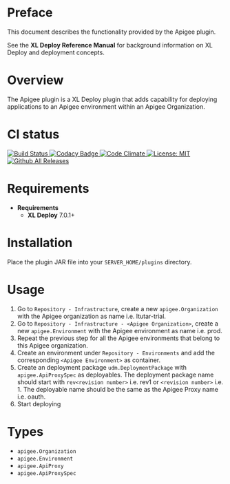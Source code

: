 # Preface #

This document describes the functionality provided by the Apigee plugin.

See the **XL Deploy Reference Manual** for background information on XL Deploy and deployment concepts.

# Overview #

The Apigee plugin is a XL Deploy plugin that adds capability for deploying applications to an Apigee environment within an Apigee Organization.


# CI status #

[![Build Status][xld-apigee-plugin-travis-image] ][xld-apigee-plugin-travis-url]
[![Codacy Badge][xld-apigee-plugin-codacy-image] ][xld-apigee-plugin-codacy-url]
[![Code Climate][xld-apigee-plugin-code-climate-image] ][xld-apigee-plugin-code-climate-url]
[![License: MIT][xld-apigee-plugin-license-image] ][xld-apigee-plugin-license-url]
[![Github All Releases][xld-apigee-plugin-downloads-image] ]()

[xld-apigee-plugin-travis-image]: https://travis-ci.org/xebialabs-community/xld-apigee-plugin.svg?branch=master
[xld-apigee-plugin-travis-url]: https://travis-ci.org/xebialabs-community/xld-apigee-plugin
[xld-apigee-plugin-codacy-image]: https://api.codacy.com/project/badge/grade/869116a652014efe81a5ff8380b0a6a9    
[xld-apigee-plugin-codacy-url]: https://www.codacy.com/app/joris-dewinne/xld-apigee-plugin
[xld-apigee-plugin-code-climate-image]: https://codeclimate.com/github/xebialabs-community/xld-apigee-plugin/badges/gpa.svg
[xld-apigee-plugin-code-climate-url]: https://codeclimate.com/github/xebialabs-community/xld-apigee-plugin
[xld-apigee-plugin-license-image]: https://img.shields.io/badge/License-MIT-yellow.svg
[xld-apigee-plugin-license-url]: https://opensource.org/licenses/MIT
[xld-apigee-plugin-downloads-image]: https://img.shields.io/github/downloads/xebialabs-community/xld-apigee-plugin/total.svg


# Requirements #

* **Requirements**
	* **XL Deploy** 7.0.1+

# Installation #

Place the plugin JAR file into your `SERVER_HOME/plugins` directory. 


# Usage #

1. Go to `Repository - Infrastructure`, create a new `apigee.Organization` with the Apigee organization as name i.e. ltutar-trial.
2. Go to `Repository - Infrastructure - <Apigee Organization>`, create a new `apigee.Environment` with the Apigee environment as name i.e. prod.
3. Repeat the previous step for all the Apigee environments that belong to this Apigee organization.
3. Create an environment under `Repository - Environments` and add the corresponding `<Apigee Environment>` as container.
4. Create an deployment package `udm.DeploymentPackage` with `apigee.ApiProxySpec` as deployables. The deployment package name should start with `rev<revision number>` i.e. rev1 or `<revision number>` i.e. 1. The deployable name should be the same as the Apigee Proxy name i.e. oauth.
5. Start deploying

# Types #
+ `apigee.Organization`
+ `apigee.Environment`
+ `apigee.ApiProxy`
+ `apigee.ApiProxySpec`
